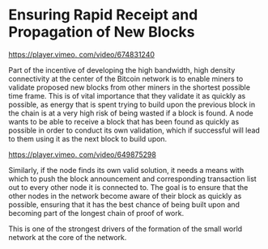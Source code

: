 # Ensuring Rapid Receipt and Propagation of New Blocks

[https://player.vimeo. com/video/674831240](https://player.vimeo.com/video/674831240)

Part of the incentive of developing the high bandwidth, high density connectivity at the center of the Bitcoin network is to enable miners to validate proposed new blocks from other miners in the shortest possible time frame. This is of vital importance that they validate it as quickly as possible, as energy that is spent trying to build upon the previous block in the chain is at a very high risk of being wasted if a block is found. A node wants to be able to receive a block that has been found as quickly as possible in order to conduct its own validation, which if successful will lead to them using it as the next block to build upon.

[https://player.vimeo. com/video/649875298](https://player.vimeo.com/video/649875298?h=4545c912ea\&badge=0\&autopause=0\&player_id=0\&app_id=58479\&loop=1\&autoplay=1\&muted=1)

Similarly, if the node finds its own valid solution, it needs a means with which to push the block announcement and corresponding transaction list out to every other node it is connected to. The goal is to ensure that the other nodes in the network become aware of their block as quickly as possible, ensuring that it has the best chance of being built upon and becoming part of the longest chain of proof of work.

This is one of the strongest drivers of the formation of the small world network at the core of the network.
